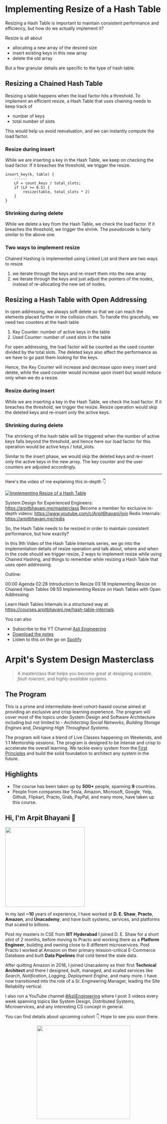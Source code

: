 Implementing Resize of a Hash Table
===


Resizing a Hash Table is important to maintain consistent performance and efficiency, but how do we actually implement it?

Resize is all about

- allocating a new array of the desired size
- insert existing keys in this new array
- delete the old array

But a few granular details are specific to the type of hash table.

## Resizing a Chained Hash Table

Resizing a table happens when the load factor hits a threshold. To implement an efficient resize, a Hash Table that uses chaining needs to keep track of

- number of keys
- total number of slots

This would help us avoid reevaluation, and we can instantly compute the load factor.

### Resize during insert

While we are inserting a key in the Hash Table, we keep on checking the load factor. If it breaches the threshold, we trigger the resize.

```
insert_key(k, table) {
    ------
    LF = count_keys / total_slots;
    if (LF >= 0.5) {
        resize(table, total_slots * 2)
    }
}
```

### Shrinking during delete

While we delete a key from the Hash Table, we check the load factor. If it breaches the threshold, we trigger the shrink. The pseudocode is fairly similar to the above one.

### Two ways to implement resize

Chained Hashing is implemented using Linked List and there are two ways to resize

1. we iterate through the keys and re-insert them into the new array
2. we iterate through the keys and just adjust the pointers of the nodes, instead of re-allocating the new set of nodes.

## Resizing a Hash Table with Open Addressing

In open addressing, we always soft delete so that we can reach the elements placed further in the collision chain. To handle this gracefully, we need two counters at the hash table

1. Key Counter: number of active keys in the table
2. Used Counter: number of used slots in the table

For open addressing, the load factor will be counted as the used counter divided by the total slots. The deleted keys also affect the performance as we have to go past them looking for the keys.

Hence, the Key Counter will increase and decrease upon every insert and delete, while the used counter would increase upon insert but would reduce only when we do a resize.

### Resize during insert

While we are inserting a key in the Hash Table, we check the load factor. If it breaches the threshold, we trigger the resize. Resize operation would skip the deleted keys and re-insert only the active keys.

### Shrinking during delete

The shrinking of the hash table will be triggered when the number of active keys falls beyond the threshold, and hence here our load factor for this operation would be active keys / total_slots.

Similar to the insert phase, we would skip the deleted keys and re-insert only the active keys in the new array. The key counter and the user counters are adjusted accordingly.
<hr />


<p>Here's the video of me explaining this in-depth 👇‍</p>

[![Implementing Resize of a Hash Table](https://i.ytimg.com/vi/mmPwVBm-8n0/mqdefault.jpg)](https://www.youtube.com/watch?v=mmPwVBm-8n0)

System Design for Experienced Engineers: https://arpitbhayani.me/masterclass
Become a member for exclusive in-depth videos: https://www.youtube.com/c/ArpitBhayani/join
Redis Internals: https://arpitbhayani.me/redis

So, the Hash Table needs to be resized in order to maintain consistent performance, but how exactly?

In this 9th Video of the Hash Table Internals series, we go into the implementation details of resize operation and talk about, where and when in the code should we trigger resize, 2 ways to implement resize while using Chained Hashing, and things to remember while resizing a Hash Table that uses open addressing.

Outline:

00:00 Agenda
02:28 Introduction to Resize
03:18 Implementing Resize on Chained Hash Tables
08:55 Implementing Resize on Hash Tables with Open Addressing

Learn Hash Tables Internals in a structured way at https://courses.arpitbhayani.me/hash-table-internals

You can also
 - Subscribe to the YT Channel [Asli Engineering](https://youtube.com/c/ArpitBhayani)
 - [Download the notes](https://drive.google.com/file/d/1wJWnXlQS4SKJBdmCg799gwb2dL7JSaPv/view?usp=sharing)
 - Listen to this on the go on [Spotify](https://open.spotify.com/show/7qMoamm2iZQrsPVm6IQLoD)

# Arpit's System Design Masterclass

> A masterclass that helps you become great at designing _scalable_, _fault-tolerant_, and _highly available_ systems.

## The Program

This is a prime and intermediate-level cohort-based course aimed at providing an exclusive and crisp learning experience. The program will cover most of the topics under System Design and Software Architecture including but not limited to - _Architecting Social Networks_, _Building Storage Engines_ and, _Designing High Throughput Systems_.

The program will have a blend of Live Classes happening on Weekends, and 1:1 Mentorship sessions. The program is designed to be intense and crisp to accelerate the overall learning. We tackle every system from the [First Principles](https://en.wikipedia.org/wiki/First_principle) and build the solid foundation to architect any system in the future.


## Highlights

 - The course has been taken up by __500+__ people, spanning __9__ countries.
 - People from companies like Tesla, Amazon, Microsoft, Google, Yelp, Github, Flipkart, Practo, Grab, PayPal, and many more, have taken up this course.


## Hi, I'm Arpit Bhayani 👋

<img width="256px" src="https://edge.arpitbhayani.me/img/arpit.jpg" />

In my last **~10** years of experience, I have worked at **D. E. Shaw**, **Practo**, **Amazon**, and **Unacademy**; and have built systems, services, and platforms that scaled to billions.

Post my masters in CSE from **IIIT Hyderabad** I joined D. E. Shaw for a short stint of 2 months, before moving to Practo and working there as a **Platform Engineer**, building and owning close to 8 different microservices. Post Practo I worked at Amazon on their primary mission-critical E-Commerce Database and built **Data Pipelines** that cold tiered the stale data.

After quitting Amazon in 2018, I joined Unacademy as their first **Technical Architect** and there I designed, built, managed, and scaled services like _Search_, _Notification_, _Logging_, _Deployment Engine_, and many more. I have now transitioned into the role of a Sr. Engineering Manager, leading the Site Reliability vertical.

I also run a YouTube channel [#AsliEngineering](https://www.youtube.com/c/ArpitBhayani) where I post 3 videos every week spanning topics like System Design, Distributed Systems, Microservices, and any interesting CS concept in general.

You can find details about upcoming cohort 👇‍ Hope to see you soon there.

<center>
<a target="_blank" href="https://arpitbhayani.me/masterclass">
<img src="https://user-images.githubusercontent.com/4745789/137859181-d4499cf4-ce65-4466-8b88-a078ece0f081.PNG" width="300px" />
</a>
</center>